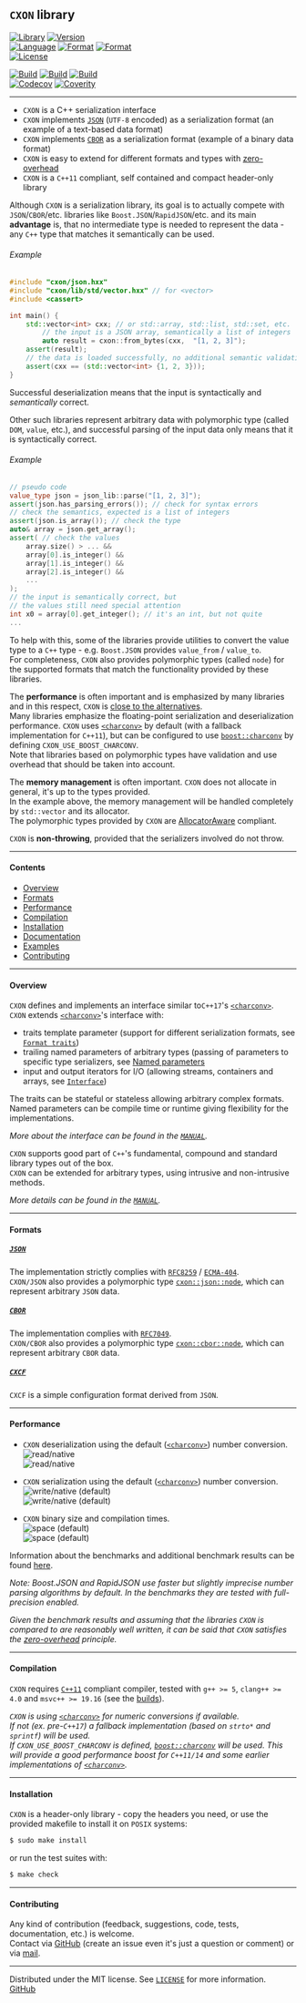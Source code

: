 ## `CXON` library

[![Library][img-lib]](https://github.com/oknenavin/cxon)
[![Version][img-ver]](https://github.com/oknenavin/cxon/releases)  
[![Language][img-lng]](https://isocpp.org/wiki/faq/cpp11)
[![Format][img-fmt-json]](http://json.org)
[![Format][img-fmt-cbor]](https://cbor.io)  
[![License][img-lic]](LICENSE)

[![Build][img-bld-lnx]](https://github.com/oknenavin/cxon/actions?query=workflow%3ALinux)
[![Build][img-bld-mac]](https://github.com/oknenavin/cxon/actions?query=workflow%3AmacOS)
[![Build][img-bld-win]](https://github.com/oknenavin/cxon/actions?query=workflow%3AWindows)  
[![Codecov][img-cov]](https://codecov.io/gh/oknenavin/cxon)
[![Coverity][img-cvr]](https://scan.coverity.com/projects/oknenavin-cxon)
<!--
[![Codacy][img-cod]](https://www.codacy.com/gh/oknenavin/cxon/dashboard?utm_source=github.com&amp;utm_medium=referral&amp;utm_content=oknenavin/cxon&amp;utm_campaign=Badge_Grade)
[![CodeQL][img-cql]](https://github.com/oknenavin/cxon/actions?query=workflow%3ACodeQL)
[![LGTM][img-lgtm-qual]](https://lgtm.com/projects/g/oknenavin/cxon/context:cpp)
[![LGTM/Alerts][img-lgtm-alrt]](https://lgtm.com/projects/g/oknenavin/cxon/alerts/)
-->


--------------------------------------------------------------------------------

  - `CXON` is a C++ serialization interface  
  - `CXON` implements [`JSON`](http://json.org) (`UTF-8` encoded) as a serialization format (an example of a text-based data format)  
  - `CXON` implements [`CBOR`](https://cbor.io) as a serialization format (example of a binary data format)  
  - `CXON` is easy to extend for different formats and types with [zero-overhead][cpp-zeov]  
  - `CXON` is a `C++11` compliant, self contained and compact header-only library  

Although `CXON` is a serialization library, its goal is to actually compete with `JSON`/`CBOR`/etc. libraries like
`Boost.JSON`/`RapidJSON`/etc. and its main **advantage** is, that no intermediate type is needed to represent the data - 
any `C++` type that matches it semantically can be used.

###### Example
``` c++
#include "cxon/json.hxx"
#include "cxon/lib/std/vector.hxx" // for <vector>
#include <cassert>

int main() {
    std::vector<int> cxx; // or std::array, std::list, std::set, etc.
        // the input is a JSON array, semantically a list of integers
        auto result = cxon::from_bytes(cxx,  "[1, 2, 3]");
    assert(result);
    // the data is loaded successfully, no additional semantic validation is needed, so
    assert(cxx == (std::vector<int> {1, 2, 3}));
}
```

Successful deserialization means that the input is syntactically and *semantically* correct.

Other such libraries represent arbitrary data with polymorphic type (called `DOM`, `value`, etc.),
and successful parsing of the input data only means that it is syntactically correct.

###### Example
``` c++
// pseudo code
value_type json = json_lib::parse("[1, 2, 3]");
assert(json.has_parsing_errors()); // check for syntax errors
// check the semantics, expected is a list of integers
assert(json.is_array()); // check the type
auto& array = json.get_array();
assert( // check the values
    array.size() > ... &&
    array[0].is_integer() &&
    array[1].is_integer() &&
    array[2].is_integer() &&
    ...
);
// the input is semantically correct, but
// the values still need special attention
int x0 = array[0].get_integer(); // it's an int, but not quite
...
```

To help with this, some of the libraries provide utilities to convert the value type to a
`C++` type - e.g. `Boost.JSON` provides `value_from` / `value_to`.  
For completeness, `CXON` also provides polymorphic types (called `node`) for the supported formats
that match the functionality provided by these libraries.

The **performance** is often important and is emphasized by many libraries and in this respect,
`CXON` is [close to the alternatives](#performance).  
Many libraries emphasize the floating-point serialization and deserialization performance.
`CXON` uses [`<charconv>`][std-charconv] by default (with a fallback implementation for `C++11`),
but can be configured to use [`boost::charconv`][lib-boost-charconv] by defining `CXON_USE_BOOST_CHARCONV`.  
Note that libraries based on polymorphic types have validation and use overhead
that should be taken into account.

The **memory management** is often important. `CXON` does not allocate in general,
it's up to the types provided.  
In the example above, the memory management will be handled completely by `std::vector` and its allocator.  
The polymorphic types provided by `CXON` are [AllocatorAware][cpp-alaw] compliant.

`CXON` is **non-throwing**, provided that the serializers involved do not throw.

--------------------------------------------------------------------------------

#### Contents
  - [Overview](#overview)
  - [Formats](#formats)
  - [Performance](#performance)
  - [Compilation](#compilation)
  - [Installation](#installation)
  - [Documentation](doc/README.md)
  - [Examples](examples/README.md)
  - [Contributing](#contributing)


--------------------------------------------------------------------------------

#### Overview

`CXON` defines and implements an interface similar to`C++17`'s [`<charconv>`][std-charconv].  
`CXON` extends [`<charconv>`][std-charconv]'s interface with:

  - traits template parameter (support for different serialization formats, 
    see [`Format traits`](src/cxon/README.md#format-traits))
  - trailing named parameters of arbitrary types (passing of parameters to specific 
    type serializers, see [Named parameters](src/cxon/README.md#named-parameters)
  - input and output iterators for I/O (allowing streams, containers and arrays, 
    see [`Interface`](src/cxon/README.md#interface))

The traits can be stateful or stateless allowing arbitrary complex formats.  
Named parameters can be compile time or runtime giving flexibility for the implementations.  

*More about the interface can be found in the [`MANUAL`](src/cxon/README.md#interface).*

`CXON` supports good part of `C++`'s fundamental, compound and standard library types out of the box.  
`CXON` can be extended for arbitrary types, using intrusive and non-intrusive methods.  

*More details can be found in the [`MANUAL`](src/cxon/README.md#supported-types).*


--------------------------------------------------------------------------------

#### Formats

##### [`JSON`](http://json.org)

The implementation strictly complies with [`RFC8259`][RFC8259] / [`ECMA-404`][ECMA-404].  
`CXON/JSON` also provides a polymorphic type [`cxon::json::node`](src/cxon/lang/json/node/README.md),
which can represent arbitrary `JSON` data.

##### [`CBOR`](https://cbor.io)

The implementation complies with [`RFC7049`][RFC7049].  
`CXON/CBOR` also provides a polymorphic type [`cxon::cbor::node`](src/cxon/lang/cbor/node/README.md),
which can represent arbitrary `CBOR` data.

##### [`CXCF`](src/cxon/lang/cxcf/README.md)

`CXCF` is a simple configuration format derived from `JSON`.


--------------------------------------------------------------------------------

#### Performance

- `CXON` deserialization using the default ([`<charconv>`][std-charconv]) number conversion.  
  ![read/native][img-time-read-gcc]  
  ![read/native][img-time-read-clang]

- `CXON` serialization using the default ([`<charconv>`][std-charconv]) number conversion.  
  ![write/native (default)][img-time-write-gcc]  
  ![write/native (default)][img-time-write-clang]

- `CXON` binary size and compilation times.  
  ![space (default)][img-space-gcc]  
  ![space (default)][img-space-clang]

Information about the benchmarks and additional benchmark results can be found [here][lnk-bench].

*Note: Boost.JSON and RapidJSON use faster but slightly imprecise number parsing algorithms by default.
In the benchmarks they are tested with full-precision enabled.*

*Given the benchmark results and assuming that the libraries `CXON` is compared to are reasonably well written,
it can be said that `CXON` satisfies the [zero-overhead][cpp-zeov] principle.*

--------------------------------------------------------------------------------

#### Compilation

`CXON` requires [`C++11`][cpp-comp-support] compliant compiler, tested with `g++ >= 5`, 
`clang++ >= 4.0` and `msvc++ >= 19.16` (see the [builds](https://github.com/oknenavin/cxon/actions)).

*`CXON` is using [`<charconv>`][std-charconv] for numeric conversions if available.  
If not (ex. pre-`C++17`) a fallback implementation (based on `strto*` and `sprintf`) will be used.  
If `CXON_USE_BOOST_CHARCONV` is defined, [`boost::charconv`][lib-boost-charconv] will be used.
This will provide a good performance boost for `C++11/14` and some earlier implementations of
[`<charconv>`][std-charconv].*

--------------------------------------------------------------------------------

#### Installation

`CXON` is a header-only library - copy the headers you need, or use 
the provided makefile to install it on `POSIX` systems:

``` bash
$ sudo make install
```

or run the test suites with:

``` bash
$ make check
```


--------------------------------------------------------------------------------

#### Contributing

Any kind of contribution (feedback, suggestions, code, tests, documentation, etc.) is welcome.  
Contact via [GitHub][GitHub] (create an issue even it's just a question or comment) or
via [mail](mailto:oknenavin@outlook.com).


-------------------------------------------------------------------------------

Distributed under the MIT license. See [`LICENSE`](LICENSE) for more information.  
[GitHub][GitHub]  


<!-- links -->
[img-lib]: https://img.shields.io/badge/lib-CXON-608060.svg?style=plastic
[img-ver]: https://img.shields.io/github/release/oknenavin/cxon.svg?style=plastic&color=608060
[img-lng]: https://img.shields.io/badge/language-C++11/14/17/20-608060.svg?style=plastic&logo=C%2B%2B
[img-fmt-json]: https://img.shields.io/badge/language-JSON-608060.svg?style=plastic&logo=JSON
[img-fmt-cbor]: https://img.shields.io/badge/language-CBOR-608060.svg?style=plastic
[img-lic]: https://img.shields.io/badge/license-MIT-608060.svg?style=plastic
[img-bld-lnx]: https://github.com/oknenavin/cxon/workflows/Linux/badge.svg
[img-bld-mac]: https://github.com/oknenavin/cxon/workflows/macOS/badge.svg
[img-bld-win]: https://github.com/oknenavin/cxon/workflows/Windows/badge.svg
[img-cvr]: https://scan.coverity.com/projects/18083/badge.svg

<!--{ branch-links -->
[img-cov]: https://codecov.io/gh/oknenavin/cxon/branch/master/graph/badge.svg
[img-time-read-gcc]: https://raw.githubusercontent.com/oknenavin/workflows-data/master/cxon/benchmarks/figures/g++.head.default.json.native-s1-read.svg
[img-time-read-clang]: https://raw.githubusercontent.com/oknenavin/workflows-data/master/cxon/benchmarks/figures/clang++.head.default.json.native-s1-read.svg
[img-time-write-gcc]: https://raw.githubusercontent.com/oknenavin/workflows-data/master/cxon/benchmarks/figures/g++.head.default.json.native-s1-write.svg
[img-time-write-clang]: https://raw.githubusercontent.com/oknenavin/workflows-data/master/cxon/benchmarks/figures/clang++.head.default.json.native-s1-write.svg
[img-space-gcc]: https://raw.githubusercontent.com/oknenavin/workflows-data/master/cxon/benchmarks/figures/g++.head.default.json-space.svg
[img-space-clang]: https://raw.githubusercontent.com/oknenavin/workflows-data/master/cxon/benchmarks/figures/clang++.head.default.json-space.svg
[lnk-bench]: https://github.com/oknenavin/workflows-data/tree/master/cxon
<!-- branch-links }-->

[RFC8259]: https://www.ietf.org/rfc/rfc8259.txt
[ECMA-404]: http://www.ecma-international.org/publications/files/ECMA-ST/ECMA-404.pdf
[RFC7049]: https://tools.ietf.org/rfc/rfc7049.txt
<!--[RFC8746]: https://tools.ietf.org/rfc/rfc8746.txt-->
[GitHub]: https://github.com/oknenavin/cxon

[std-charconv]: https://en.cppreference.com/mwiki/index.php?title=cpp/header/charconv&oldid=105120
[lib-boost-charconv]: https://github.com/boostorg/charconv
[cpp-alaw]: https://en.cppreference.com/mwiki/index.php?title=cpp/named_req/AllocatorAwareContainer&oldid=128189
[cpp-zeov]: https://en.cppreference.com/mwiki/index.php?title=cpp/language/Zero-overhead_principle&oldid=118760
[cpp-comp-support]: https://en.cppreference.com/mwiki/index.php?title=cpp/compiler_support&oldid=108771
